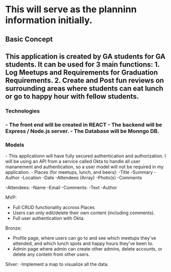 <h1>This will serve as the planninn information initially.</h1>

<h2>Basic Concept<h2>
This application is created by GA students for GA students. It can be used for 3 main functions:
1. Log Meetups and Requirements for Graduation Requirements.
2. Create and Post fun reviews on surrounding areas where students can eat lunch or go to happy hour with fellow students.

<h3>Technologies<h3>
- The front end will be created in REACT
- The backend will be Express / Node.js server.
- The Database will be Monngo DB.

<h3>Models</h3>
- This applicationn will have fully secured authentication and authorization. I will be using an API from a service called Okta to handle all user mananement and authentication, so a user model will not be required in my application.
- Places (for meetups, lunch, and beers):
  -Title
  -Summary
  -Author
  -Location
  -Date
  -Attendees (Array)
  -Photo(s)
  -Comments

-Attendees:
  -Name
  -Email
-Comments:
  -Text
  -Author


MVP:
- Full CRUD functionality accross Places
- Users can only edit/delete their own content (including comments).
- Full user authentication with Okta.

Bronze: 
- Profile page, where users can go to and see which meetups they've attended, and which lunch spots and happy hours they've been to.
- Admin page where admin can create other admins, delete accounts, or delete any contetn from other users.

Silver:
-Implement a map to visualize all the data.